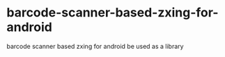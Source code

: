 barcode-scanner-based-zxing-for-android
=======================================

barcode scanner based zxing for android be used as a library
